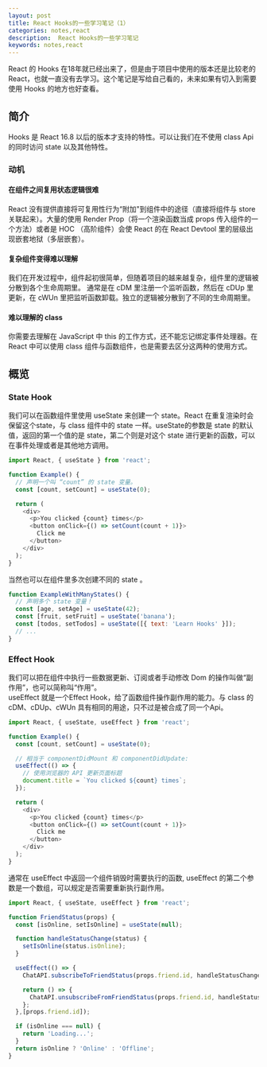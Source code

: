 ```yaml
---  
layout: post  
title: React Hooks的一些学习笔记（1）
categories: notes,react  
description:  React Hooks的一些学习笔记  
keywords: notes,react  
---  
```


React 的 Hooks 在18年就已经出来了，但是由于项目中使用的版本还是比较老的 React，也就一直没有去学习。这个笔记是写给自己看的，未来如果有切入到需要使用 Hooks 的地方也好查看。
## 简介
Hooks 是 React 16.8 以后的版本才支持的特性。可以让我们在不使用 class Api 的同时访问 state 以及其他特性。

### 动机

#### 在组件之间复用状态逻辑很难
React 没有提供直接将可复用性行为“附加"到组件中的途径（直接将组件与 store 关联起来）。大量的使用 Render Prop（将一个渲染函数当成 props 传入组件的一个方法）或者是 HOC （高阶组件）会使 React 的在 React Devtool 里的层级出现嵌套地狱（多层嵌套）。

#### 复杂组件变得难以理解
我们在开发过程中，组件起初很简单，但随着项目的越来越复杂，组件里的逻辑被分散到各个生命周期里。
通常是在 cDM 里注册一个监听函数，然后在 cDUp 里更新，在 cWUn 里把监听函数卸载。独立的逻辑被分散到了不同的生命周期里。

#### 难以理解的 class  
你需要去理解在 JavaScript 中 this 的工作方式，还不能忘记绑定事件处理器。在 React 中可以使用 class 组件与函数组件，也是需要去区分这两种的使用方式。

## 概览

### State Hook

我们可以在函数组件里使用 useState 来创建一个 state。React 在重复渲染时会保留这个state，与 class 组件中的 state 一样。useState的参数是 state 的默认值，返回的第一个值的是 state，第二个则是对这个 state 进行更新的函数，可以在事件处理或者是其他地方调用。
```js
import React, { useState } from 'react';

function Example() {
  // 声明一个叫 “count” 的 state 变量。
  const [count, setCount] = useState(0);

  return (
    <div>
      <p>You clicked {count} times</p>
      <button onClick={() => setCount(count + 1)}>
        Click me
      </button>
    </div>
  );
}
```

当然也可以在组件里多次创建不同的 state 。
```js
function ExampleWithManyStates() {
  // 声明多个 state 变量！
  const [age, setAge] = useState(42);
  const [fruit, setFruit] = useState('banana');
  const [todos, setTodos] = useState([{ text: 'Learn Hooks' }]);
  // ...
}
```

### Effect Hook

我们可以把在组件中执行一些数据更新、订阅或者手动修改 Dom 的操作叫做“副作用”，也可以简称叫“作用”。  
useEffect 就是一个Effect Hook，给了函数组件操作副作用的能力。与 class 的 cDM、cDUp、cWUn 具有相同的用途，只不过是被合成了同一个Api。
```js
import React, { useState, useEffect } from 'react';

function Example() {
  const [count, setCount] = useState(0);

  // 相当于 componentDidMount 和 componentDidUpdate:
  useEffect(() => {
    // 使用浏览器的 API 更新页面标题
    document.title = `You clicked ${count} times`;
  });

  return (
    <div>
      <p>You clicked {count} times</p>
      <button onClick={() => setCount(count + 1)}>
        Click me
      </button>
    </div>
  );
}
```
通常在 useEffect 中返回一个组件销毁时需要执行的函数, useEffect 的第二个参数是一个数组，可以规定是否需要重新执行副作用。

```js
import React, { useState, useEffect } from 'react';

function FriendStatus(props) {
  const [isOnline, setIsOnline] = useState(null);

  function handleStatusChange(status) {
    setIsOnline(status.isOnline);
  }

  useEffect(() => {
    ChatAPI.subscribeToFriendStatus(props.friend.id, handleStatusChange);

    return () => {
      ChatAPI.unsubscribeFromFriendStatus(props.friend.id, handleStatusChange);
    };
  },[props.friend.id]);

  if (isOnline === null) {
    return 'Loading...';
  }
  return isOnline ? 'Online' : 'Offline';
}
```
